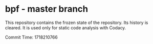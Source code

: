 # bpf - master branch

This repository contains the frozen state of the repository.
Its history is cleared. It is used only for static code
analysis with Codacy.

Commit Time: 1718210766